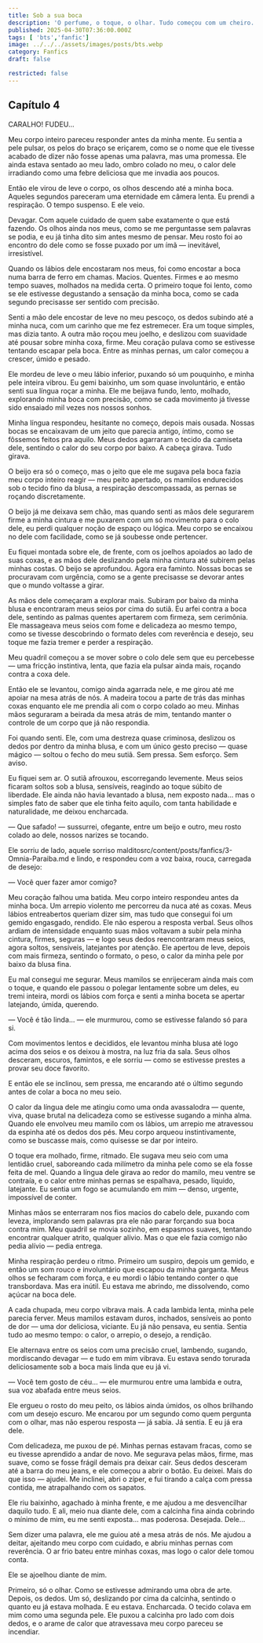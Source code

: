 ```yaml
---
title: Sob a sua boca
description: 'O perfume, o toque, o olhar. Tudo começou com um cheiro. Mas o que ela encontrou foi bem mais intenso'
published: 2025-04-30T07:36:00.000Z
tags: [ 'bts','fanfic']
image: ../../../assets/images/posts/bts.webp
category: Fanfics
draft: false

restricted: false
---
```


## Capítulo 4 
    

CARALHO! FUDEU…  
  
Meu corpo inteiro pareceu responder antes da minha mente. Eu sentia a pele pulsar, os pelos do braço se eriçarem, como se o nome que ele tivesse acabado de dizer não fosse apenas uma palavra, mas uma promessa. Ele ainda estava sentado ao meu lado, ombro colado no meu, o calor dele irradiando como uma febre deliciosa que me invadia aos poucos.

Então ele virou de leve o corpo, os olhos descendo até a minha boca. Aqueles segundos pareceram uma eternidade em câmera lenta. Eu prendi a respiração. O tempo suspenso. E ele veio.

Devagar. Com aquele cuidado de quem sabe exatamente o que está fazendo. Os olhos ainda nos meus, como se me perguntasse sem palavras se podia, e eu já tinha dito sim antes mesmo de pensar. Meu rosto foi ao encontro do dele como se fosse puxado por um ímã — inevitável, irresistível.

Quando os lábios dele encostaram nos meus, foi como encostar a boca numa barra de ferro em chamas. Macios. Quentes. Firmes e ao mesmo tempo suaves, molhados na medida certa. O primeiro toque foi lento, como se ele estivesse degustando a sensação da minha boca, como se cada segundo precisasse ser sentido com precisão.

Senti a mão dele encostar de leve no meu pescoço, os dedos subindo até a minha nuca, com um carinho que me fez estremecer. Era um toque simples, mas dizia tanto. A outra mão roçou meu joelho, e deslizou com suavidade até pousar sobre minha coxa, firme. Meu coração pulava como se estivesse tentando escapar pela boca. Entre as minhas pernas, um calor começou a crescer, úmido e pesado.

Ele mordeu de leve o meu lábio inferior, puxando só um pouquinho, e minha pele inteira vibrou. Eu gemi baixinho, um som quase involuntário, e então senti sua língua roçar a minha. Ele me beijava fundo, lento, molhado, explorando minha boca com precisão, como se cada movimento já tivesse sido ensaiado mil vezes nos nossos sonhos.

Minha língua respondeu, hesitante no começo, depois mais ousada. Nossas bocas se encaixavam de um jeito que parecia antigo, íntimo, como se fôssemos feitos pra aquilo. Meus dedos agarraram o tecido da camiseta dele, sentindo o calor do seu corpo por baixo. A cabeça girava. Tudo girava.

O beijo era só o começo, mas o jeito que ele me sugava pela boca fazia meu corpo inteiro reagir — meu peito apertado, os mamilos endurecidos sob o tecido fino da blusa, a respiração descompassada, as pernas se roçando discretamente.

O beijo já me deixava sem chão, mas quando senti as mãos dele segurarem firme a minha cintura e me puxarem com um só movimento para o colo dele, eu perdi qualquer noção de espaço ou lógica. Meu corpo se encaixou no dele com facilidade, como se já soubesse onde pertencer.

Eu fiquei montada sobre ele, de frente, com os joelhos apoiados ao lado de suas coxas, e as mãos dele deslizando pela minha cintura até subirem pelas minhas costas. O beijo se aprofundou. Agora era faminto. Nossas bocas se procuravam com urgência, como se a gente precisasse se devorar antes que o mundo voltasse a girar.

As mãos dele começaram a explorar mais. Subiram por baixo da minha blusa e encontraram meus seios por cima do sutiã. Eu arfei contra a boca dele, sentindo as palmas quentes apertarem com firmeza, sem cerimônia. Ele massageava meus seios com fome e delicadeza ao mesmo tempo, como se tivesse descobrindo o formato deles com reverência e desejo, seu toque me fazia tremer e perder a respiração.

Meu quadril começou a se mover sobre o colo dele sem que eu percebesse — uma fricção instintiva, lenta, que fazia ela pulsar ainda mais, roçando contra a coxa dele.

Então ele se levantou, comigo ainda agarrada nele, e me girou até me apoiar na mesa atrás de nós. A madeira tocou a parte de trás das minhas coxas enquanto ele me prendia ali com o corpo colado ao meu. Minhas mãos seguraram a beirada da mesa atrás de mim, tentando manter o controle de um corpo que já não respondia.

Foi quando senti. Ele, com uma destreza quase criminosa, deslizou os dedos por dentro da minha blusa, e com um único gesto preciso — quase mágico — soltou o fecho do meu sutiã. Sem pressa. Sem esforço. Sem aviso.

Eu fiquei sem ar. O sutiã afrouxou, escorregando levemente. Meus seios ficaram soltos sob a blusa, sensíveis, reagindo ao toque súbito de liberdade. Ele ainda não havia levantado a blusa, nem exposto nada… mas o simples fato de saber que ele tinha feito aquilo, com tanta habilidade e naturalidade, me deixou encharcada.

— Que safado! — sussurrei, ofegante, entre um beijo e outro, meu rosto colado ao dele, nossos narizes se tocando.

Ele sorriu de lado, aquele sorriso malditosrc/content/posts/fanfics/3-Omnia-Paraiba.md e lindo, e respondeu com a voz baixa, rouca, carregada de desejo:

— Você quer fazer amor comigo?

Meu coração falhou uma batida. Meu corpo inteiro respondeu antes da minha boca. Um arrepio violento me percorreu da nuca até as coxas. Meus lábios entreabertos queriam dizer sim, mas tudo que consegui foi um gemido engasgado, rendido.
Ele não esperou a resposta verbal. Seus olhos ardiam de intensidade enquanto suas mãos voltavam a subir pela minha cintura, firmes, seguras — e logo seus dedos reencontraram meus seios, agora soltos, sensíveis, latejantes por atenção. Ele apertou de leve, depois com mais firmeza, sentindo o formato, o peso, o calor da minha pele por baixo da blusa fina.

Eu mal consegui me segurar. Meus mamilos se enrijeceram ainda mais com o toque, e quando ele passou o polegar lentamente sobre um deles, eu tremi inteira, mordi os lábios com força e senti a minha boceta se apertar latejando, úmida, querendo.

— Você é tão linda… — ele murmurou, como se estivesse falando só para si.

Com movimentos lentos e decididos, ele levantou minha blusa até logo acima dos seios e os deixou à mostra, na luz fria da sala. Seus olhos desceram, escuros, famintos, e ele sorriu — como se estivesse prestes a provar seu doce favorito.

E então ele se inclinou, sem pressa, me encarando até o último segundo antes de colar a boca no meu seio.

O calor da língua dele me atingiu como uma onda avassalodra — quente, viva, quase brutal na delicadeza como se estivesse sugando a minha alma. Quando ele envolveu meu mamilo com os lábios, um arrepio me atravessou da espinha até os dedos dos pés. Meu corpo arqueou instintivamente, como se buscasse mais, como quisesse se dar por inteiro.

O toque era molhado, firme, ritmado. Ele sugava meu seio com uma lentidão cruel, saboreando cada milímetro da minha pele como se ela fosse feita de mel. Quando a língua dele girava ao redor do mamilo, meu ventre se contraía, e o calor entre minhas pernas se espalhava, pesado, líquido, latejante. Eu sentia um fogo se acumulando em mim — denso, urgente, impossível de conter.

Minhas mãos se enterraram nos fios macios do cabelo dele, puxando com leveza, implorando sem palavras pra ele não parar forçando sua boca contra mim. Meu quadril se movia sozinho, em espasmos suaves, tentando encontrar qualquer atrito, qualquer alívio. Mas o que ele fazia comigo não pedia alívio — pedia entrega.

Minha respiração perdeu o ritmo. Primeiro um suspiro, depois um gemido, e então um som rouco e involuntário que escapou da minha garganta. Meus olhos se fecharam com força, e eu mordi o lábio tentando conter o que transbordava. Mas era inútil. Eu estava me abrindo, me dissolvendo, como açúcar na boca dele.

A cada chupada, meu corpo vibrava mais. A cada lambida lenta, minha pele parecia ferver. Meus mamilos estavam duros, inchados, sensíveis ao ponto de dor — uma dor deliciosa, viciante. Eu já não pensava, eu sentia. Sentia tudo ao mesmo tempo: o calor, o arrepio, o desejo, a rendição.

Ele alternava entre os seios com uma precisão cruel, lambendo, sugando, mordiscando devagar — e tudo em mim vibrava. Eu estava sendo torurada deliciosamente sob a boca mais linda que eu já vi.

— Você tem gosto de céu… — ele murmurou entre uma lambida e outra, sua voz abafada entre meus seios.

Ele ergueu o rosto do meu peito, os lábios ainda úmidos, os olhos brilhando com um desejo escuro. Me encarou por um segundo como quem pergunta com o olhar, mas não esperou resposta — já sabia. Já sentia. E eu já era dele.

Com delicadeza, me puxou de pé. Minhas pernas estavam fracas, como se eu tivesse aprendido a andar de novo. Me segurava pelas mãos, firme, mas suave, como se fosse frágil demais pra deixar cair. Seus dedos desceram até a barra do meu jeans, e ele começou a abrir o botão. Eu deixei. Mais do que isso — ajudei. Me inclinei, abri o zíper, e fui tirando a calça com pressa contida, me atrapalhando com os sapatos.

Ele riu baixinho, agachado à minha frente, e me ajudou a me desvencilhar daquilo tudo. E ali, meio nua diante dele, com a calcinha fina ainda cobrindo o mínimo de mim, eu me senti exposta… mas poderosa. Desejada. Dele...

Sem dizer uma palavra, ele me guiou até a mesa atrás de nós. Me ajudou a deitar, ajeitando meu corpo com cuidado, e abriu minhas pernas com reverência. O ar frio bateu entre minhas coxas, mas logo o calor dele tomou conta.

Ele se ajoelhou diante de mim.

Primeiro, só o olhar. Como se estivesse admirando uma obra de arte. Depois, os dedos. Um só, deslizando por cima da calcinha, sentindo o quanto eu já estava molhada. E eu estava. Encharcada. O tecido colava em mim como uma segunda pele. Ele puxou a calcinha pro lado com dois dedos, e o arame de calor que atravessava meu corpo pareceu se incendiar.